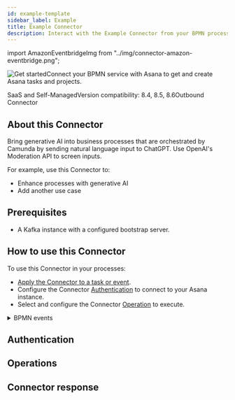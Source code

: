 ```yaml
---
id: example-template
sidebar_label: Example
title: Example Connector
description: Interact with the Example Connector from your BPMN process.
---
```


import AmazonEventbridgeImg from "../img/connector-amazon-eventbridge.png";

<p><img src={AmazonEventbridgeImg} alt="Get started" style={{border: '3px solid #ddd', borderRadius: '8px', padding: '5px', marginLeft: '20px', marginRight: '20', marginTop: '0', float: 'right', width: '95px'}}/>Connect your BPMN service with Asana to get and create Asana tasks and projects.</p>

<span class="badge badge--medium">SaaS and Self-Managed</span><span class="badge badge--medium">Version compatibility: 8.4, 8.5, 8.6</span><span class="badge badge--beginner">Outbound Connector</span>

## About this Connector

Bring generative AI into business processes that are orchestrated by Camunda by sending natural language input to ChatGPT. Use OpenAI's Moderation API to screen inputs.

For example, use this Connector to:

- Enhance processes with generative AI
- Add another use case

## Prerequisites

- A Kafka instance with a configured bootstrap server.

## How to use this Connector

To use this Connector in your processes:

- [Apply the Connector to a task or event](/components/connectors/use-connectors/outbound.md).
- Configure the Connector [Authentication](#authentication) to connect to your Asana instance.
- Select and configure the Connector [Operation](#operations) to execute.

<details>
  <summary>BPMN events</summary>

This Connector is typically used with the following BPMN events:

- [Message events](https://docs.camunda.io/docs/next/components/modeler/bpmn/message-events/)

</details>

## Authentication

## Operations

## Connector response
